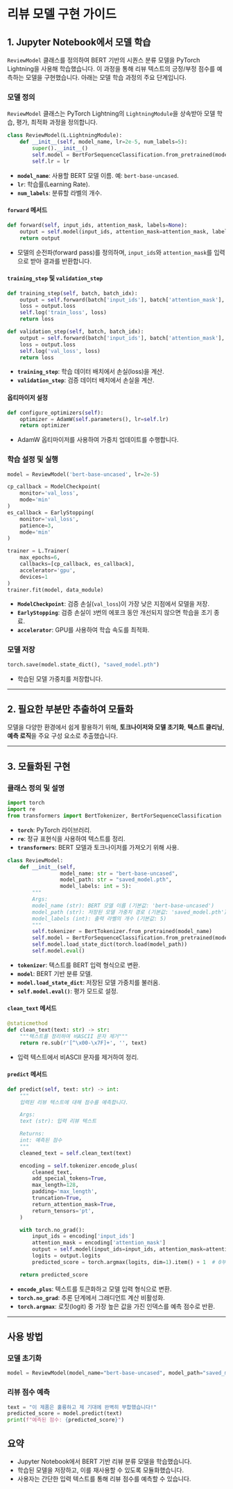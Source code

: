 
# 리뷰 모델 구현 가이드

## 1. Jupyter Notebook에서 모델 학습

`ReviewModel` 클래스를 정의하여 BERT 기반의 시퀀스 분류 모델을 PyTorch Lightning을 사용해 학습했습니다. 이 과정을 통해 리뷰 텍스트의 긍정/부정 점수를 예측하는 모델을 구현했습니다. 아래는 모델 학습 과정의 주요 단계입니다.

### 모델 정의

`ReviewModel` 클래스는 PyTorch Lightning의 `LightningModule`을 상속받아 모델 학습, 평가, 최적화 과정을 정의합니다.

```python
class ReviewModel(L.LightningModule):
    def __init__(self, model_name, lr=2e-5, num_labels=5):
        super().__init__()
        self.model = BertForSequenceClassification.from_pretrained(model_name, num_labels=num_labels)
        self.lr = lr
```

- **`model_name`**: 사용할 BERT 모델 이름. 예: `bert-base-uncased`.
- **`lr`**: 학습률(Learning Rate).
- **`num_labels`**: 분류할 라벨의 개수.

#### `forward` 메서드
```python
def forward(self, input_ids, attention_mask, labels=None):
    output = self.model(input_ids, attention_mask=attention_mask, labels=labels)
    return output
```
- 모델의 순전파(forward pass)를 정의하며, `input_ids`와 `attention_mask`를 입력으로 받아 결과를 반환합니다.

#### `training_step` 및 `validation_step`
```python
def training_step(self, batch, batch_idx):
    output = self.forward(batch['input_ids'], batch['attention_mask'], labels=batch['labels'])
    loss = output.loss
    self.log('train_loss', loss)
    return loss

def validation_step(self, batch, batch_idx):
    output = self.forward(batch['input_ids'], batch['attention_mask'], labels=batch['labels'])
    loss = output.loss
    self.log('val_loss', loss)
    return loss
```
- **`training_step`**: 학습 데이터 배치에서 손실(loss)을 계산.
- **`validation_step`**: 검증 데이터 배치에서 손실을 계산.

#### 옵티마이저 설정
```python
def configure_optimizers(self):
    optimizer = AdamW(self.parameters(), lr=self.lr)
    return optimizer
```
- AdamW 옵티마이저를 사용하여 가중치 업데이트를 수행합니다.

### 학습 설정 및 실행

```python
model = ReviewModel('bert-base-uncased', lr=2e-5)

cp_callback = ModelCheckpoint(
    monitor='val_loss',
    mode='min'
)
es_callback = EarlyStopping(
    monitor='val_loss',
    patience=3,
    mode='min'
)

trainer = L.Trainer(
    max_epochs=6,
    callbacks=[cp_callback, es_callback],
    accelerator='gpu',
    devices=1
)
trainer.fit(model, data_module)
```

- **`ModelCheckpoint`**: 검증 손실(`val_loss`)이 가장 낮은 지점에서 모델을 저장.
- **`EarlyStopping`**: 검증 손실이 `3`번의 에포크 동안 개선되지 않으면 학습을 조기 종료.
- **`accelerator`**: GPU를 사용하여 학습 속도를 최적화.

### 모델 저장

```python
torch.save(model.state_dict(), "saved_model.pth")
```
- 학습된 모델 가중치를 저장합니다.

---

## 2. 필요한 부분만 추출하여 모듈화

모델을 다양한 환경에서 쉽게 활용하기 위해, **토크나이저와 모델 초기화**, **텍스트 클리닝**, **예측 로직**을 주요 구성 요소로 추출했습니다.

---

## 3. 모듈화된 구현

### 클래스 정의 및 설명

```python
import torch
import re
from transformers import BertTokenizer, BertForSequenceClassification
```
- **`torch`**: PyTorch 라이브러리.
- **`re`**: 정규 표현식을 사용하여 텍스트를 정리.
- **`transformers`**: BERT 모델과 토크나이저를 가져오기 위해 사용.

```python
class ReviewModel:
    def __init__(self, 
                 model_name: str = "bert-base-uncased", 
                 model_path: str = "saved_model.pth", 
                 model_labels: int = 5):
        """
        Args:
        model_name (str): BERT 모델 이름 (기본값: 'bert-base-uncased')
        model_path (str): 저장된 모델 가중치 경로 (기본값: 'saved_model.pth')
        model_labels (int): 출력 라벨의 개수 (기본값: 5)
        """
        self.tokenizer = BertTokenizer.from_pretrained(model_name)
        self.model = BertForSequenceClassification.from_pretrained(model_name, num_labels=model_labels)
        self.model.load_state_dict(torch.load(model_path))
        self.model.eval()
```

- **`tokenizer`**: 텍스트를 BERT 입력 형식으로 변환.
- **`model`**: BERT 기반 분류 모델.
- **`model.load_state_dict`**: 저장된 모델 가중치를 불러옴.
- **`self.model.eval()`**: 평가 모드로 설정.

#### `clean_text` 메서드

```python
@staticmethod
def clean_text(text: str) -> str:
    """텍스트를 정리하여 비ASCII 문자 제거"""
    return re.sub(r'[^\x00-\x7F]+', '', text)
```
- 입력 텍스트에서 비ASCII 문자를 제거하여 정리.

#### `predict` 메서드

```python
def predict(self, text: str) -> int:
    """
    입력된 리뷰 텍스트에 대해 점수를 예측합니다.

    Args:
    text (str): 입력 리뷰 텍스트

    Returns:
    int: 예측된 점수
    """
    cleaned_text = self.clean_text(text)

    encoding = self.tokenizer.encode_plus(
        cleaned_text,
        add_special_tokens=True,
        max_length=128,
        padding='max_length',
        truncation=True,
        return_attention_mask=True,
        return_tensors='pt',
    )

    with torch.no_grad():
        input_ids = encoding['input_ids']
        attention_mask = encoding['attention_mask']
        output = self.model(input_ids=input_ids, attention_mask=attention_mask)
        logits = output.logits
        predicted_score = torch.argmax(logits, dim=1).item() + 1  # 0부터 시작하므로 +1

    return predicted_score
```

- **`encode_plus`**: 텍스트를 토큰화하고 모델 입력 형식으로 변환.
- **`torch.no_grad`**: 추론 단계에서 그래디언트 계산 비활성화.
- **`torch.argmax`**: 로짓(logit) 중 가장 높은 값을 가진 인덱스를 예측 점수로 반환.

---

## 사용 방법

### 모델 초기화

```python
model = ReviewModel(model_name="bert-base-uncased", model_path="saved_model.pth", model_labels=5)
```

### 리뷰 점수 예측

```python
text = "이 제품은 훌륭하고 제 기대에 완벽히 부합했습니다!"
predicted_score = model.predict(text)
print(f"예측된 점수: {predicted_score}")
```



## 요약

- Jupyter Notebook에서 BERT 기반 리뷰 분류 모델을 학습했습니다.
- 학습된 모델을 저장하고, 이를 재사용할 수 있도록 모듈화했습니다.
- 사용자는 간단한 입력 텍스트를 통해 리뷰 점수를 예측할 수 있습니다.

